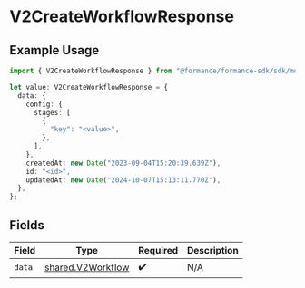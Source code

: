 # V2CreateWorkflowResponse

## Example Usage

```typescript
import { V2CreateWorkflowResponse } from "@formance/formance-sdk/sdk/models/shared";

let value: V2CreateWorkflowResponse = {
  data: {
    config: {
      stages: [
        {
          "key": "<value>",
        },
      ],
    },
    createdAt: new Date("2023-09-04T15:20:39.639Z"),
    id: "<id>",
    updatedAt: new Date("2024-10-07T15:13:11.770Z"),
  },
};
```

## Fields

| Field                                                         | Type                                                          | Required                                                      | Description                                                   |
| ------------------------------------------------------------- | ------------------------------------------------------------- | ------------------------------------------------------------- | ------------------------------------------------------------- |
| `data`                                                        | [shared.V2Workflow](../../../sdk/models/shared/v2workflow.md) | :heavy_check_mark:                                            | N/A                                                           |